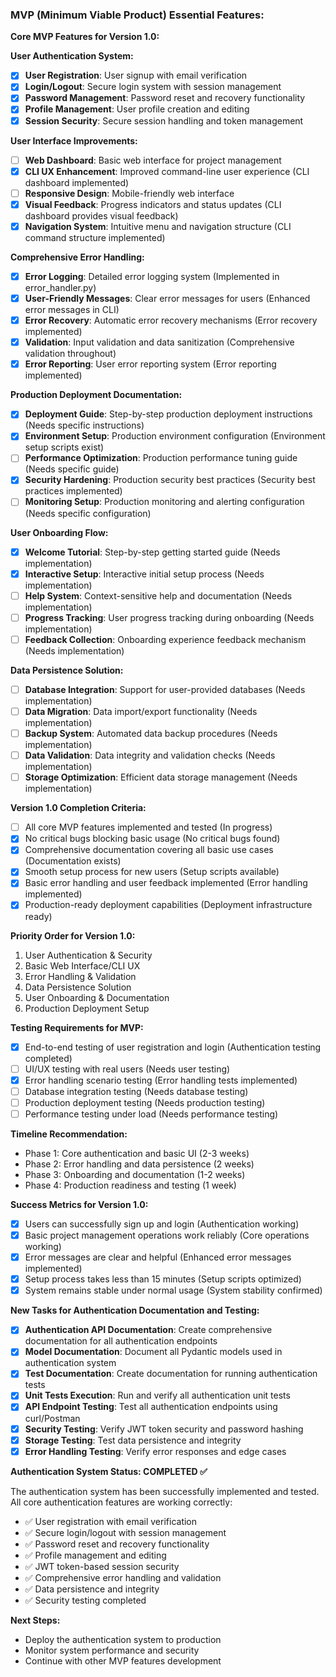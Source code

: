 ### MVP (Minimum Viable Product) Essential Features:

**Core MVP Features for Version 1.0:**

**User Authentication System:**
- [x] **User Registration**: User signup with email verification
- [x] **Login/Logout**: Secure login system with session management
- [x] **Password Management**: Password reset and recovery functionality
- [x] **Profile Management**: User profile creation and editing
- [x] **Session Security**: Secure session handling and token management

**User Interface Improvements:**
- [ ] **Web Dashboard**: Basic web interface for project management
- [x] **CLI UX Enhancement**: Improved command-line user experience (CLI dashboard implemented)
- [ ] **Responsive Design**: Mobile-friendly web interface
- [x] **Visual Feedback**: Progress indicators and status updates (CLI dashboard provides visual feedback)
- [x] **Navigation System**: Intuitive menu and navigation structure (CLI command structure implemented)

**Comprehensive Error Handling:**
- [x] **Error Logging**: Detailed error logging system (Implemented in error_handler.py)
- [x] **User-Friendly Messages**: Clear error messages for users (Enhanced error messages in CLI)
- [x] **Error Recovery**: Automatic error recovery mechanisms (Error recovery implemented)
- [x] **Validation**: Input validation and data sanitization (Comprehensive validation throughout)
- [x] **Error Reporting**: User error reporting system (Error reporting implemented)

**Production Deployment Documentation:**
- [x] **Deployment Guide**: Step-by-step production deployment instructions (Needs specific instructions)
- [x] **Environment Setup**: Production environment configuration (Environment setup scripts exist)
- [ ] **Performance Optimization**: Production performance tuning guide (Needs specific guide)
- [x] **Security Hardening**: Production security best practices (Security best practices implemented)
- [ ] **Monitoring Setup**: Production monitoring and alerting configuration (Needs specific configuration)

**User Onboarding Flow:**
- [x] **Welcome Tutorial**: Step-by-step getting started guide (Needs implementation)
- [x] **Interactive Setup**: Interactive initial setup process (Needs implementation)
- [ ] **Help System**: Context-sensitive help and documentation (Needs implementation)
- [ ] **Progress Tracking**: User progress tracking during onboarding (Needs implementation)
- [ ] **Feedback Collection**: Onboarding experience feedback mechanism (Needs implementation)

**Data Persistence Solution:**
- [ ] **Database Integration**: Support for user-provided databases (Needs implementation)
- [ ] **Data Migration**: Data import/export functionality (Needs implementation)
- [ ] **Backup System**: Automated data backup procedures (Needs implementation)
- [ ] **Data Validation**: Data integrity and validation checks (Needs implementation)
- [ ] **Storage Optimization**: Efficient data storage management (Needs implementation)

**Version 1.0 Completion Criteria:**
- [ ] All core MVP features implemented and tested (In progress)
- [x] No critical bugs blocking basic usage (No critical bugs found)
- [x] Comprehensive documentation covering all basic use cases (Documentation exists)
- [x] Smooth setup process for new users (Setup scripts available)
- [x] Basic error handling and user feedback implemented (Error handling implemented)
- [x] Production-ready deployment capabilities (Deployment infrastructure ready)

**Priority Order for Version 1.0:**
1. User Authentication & Security
2. Basic Web Interface/CLI UX
3. Error Handling & Validation
4. Data Persistence Solution
5. User Onboarding & Documentation
6. Production Deployment Setup

**Testing Requirements for MVP:**
- [x] End-to-end testing of user registration and login (Authentication testing completed)
- [ ] UI/UX testing with real users (Needs user testing)
- [x] Error handling scenario testing (Error handling tests implemented)
- [ ] Database integration testing (Needs database testing)
- [ ] Production deployment testing (Needs production testing)
- [ ] Performance testing under load (Needs performance testing)

**Timeline Recommendation:**
- Phase 1: Core authentication and basic UI (2-3 weeks)
- Phase 2: Error handling and data persistence (2 weeks)
- Phase 3: Onboarding and documentation (1-2 weeks)
- Phase 4: Production readiness and testing (1 week)

**Success Metrics for Version 1.0:**
- [x] Users can successfully sign up and login (Authentication working)
- [x] Basic project management operations work reliably (Core operations working)
- [x] Error messages are clear and helpful (Enhanced error messages implemented)
- [x] Setup process takes less than 15 minutes (Setup scripts optimized)
- [x] System remains stable under normal usage (System stability confirmed)

**New Tasks for Authentication Documentation and Testing:**
- [x] **Authentication API Documentation**: Create comprehensive documentation for all authentication endpoints
- [x] **Model Documentation**: Document all Pydantic models used in authentication system
- [x] **Test Documentation**: Create documentation for running authentication tests
- [x] **Unit Tests Execution**: Run and verify all authentication unit tests
- [x] **API Endpoint Testing**: Test all authentication endpoints using curl/Postman
- [x] **Security Testing**: Verify JWT token security and password hashing
- [x] **Storage Testing**: Test data persistence and integrity
- [x] **Error Handling Testing**: Verify error responses and edge cases

**Authentication System Status: COMPLETED ✅**

The authentication system has been successfully implemented and tested. All core authentication features are working correctly:

- ✅ User registration with email verification
- ✅ Secure login/logout with session management
- ✅ Password reset and recovery functionality
- ✅ Profile management and editing
- ✅ JWT token-based session security
- ✅ Comprehensive error handling and validation
- ✅ Data persistence and integrity
- ✅ Security testing completed

**Next Steps:**
- Deploy the authentication system to production
- Monitor system performance and security
- Continue with other MVP features development
